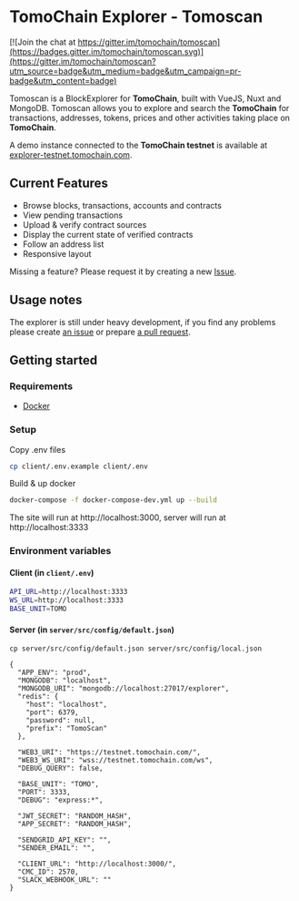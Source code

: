# TomoChain Explorer - Tomoscan

[![Join the chat at https://gitter.im/tomochain/tomoscan](https://badges.gitter.im/tomochain/tomoscan.svg)](https://gitter.im/tomochain/tomoscan?utm_source=badge&utm_medium=badge&utm_campaign=pr-badge&utm_content=badge)

Tomoscan is a BlockExplorer for **TomoChain**, built with VueJS, Nuxt and MongoDB. Tomoscan allows you to explore and search the **TomoChain** for transactions, addresses, tokens, prices and other activities taking place on **TomoChain**.

A demo instance connected to the **TomoChain testnet** is available at [explorer-testnet.tomochain.com](https://explorer-testnet.tomochain.com/).

## Current Features
- Browse blocks, transactions, accounts and contracts
- View pending transactions
- Upload & verify contract sources
- Display the current state of verified contracts
- Follow an address list
- Responsive layout

Missing a feature? Please request it by creating a new [Issue](https://github.com/tomochain/tomo-explorer/issues).

## Usage notes

The explorer is still under heavy development, if you find any problems please create [an issue](https://github.com/tomochain/tomo-explorer/issues) or prepare [a pull request](https://github.com/tomochain/tomo-explorer/pulls).

## Getting started

### Requirements
- [Docker](https://www.docker.com/get-docker)

### Setup

Copy .env files
```bash
cp client/.env.example client/.env
```

Build & up docker
```bash
docker-compose -f docker-compose-dev.yml up --build
```
The site will run at http://localhost:3000, server will run at http://localhost:3333

### Environment variables

#### Client (in `client/.env`)

```bash
API_URL=http://localhost:3333
WS_URL=http://localhost:3333
BASE_UNIT=TOMO
```
#### Server (in `server/src/config/default.json`)
```
cp server/src/config/default.json server/src/config/local.json
```
```
{
  "APP_ENV": "prod",
  "MONGODB": "localhost",
  "MONGODB_URI": "mongodb://localhost:27017/explorer",
  "redis": {
    "host": "localhost",
    "port": 6379,
    "password": null,
    "prefix": "TomoScan"
  },

  "WEB3_URI": "https://testnet.tomochain.com/",
  "WEB3_WS_URI": "wss://testnet.tomochain.com/ws",
  "DEBUG_QUERY": false,

  "BASE_UNIT": "TOMO",
  "PORT": 3333,
  "DEBUG": "express:*",

  "JWT_SECRET": "RANDOM_HASH",
  "APP_SECRET": "RANDOM_HASH",

  "SENDGRID_API_KEY": "",
  "SENDER_EMAIL": "",

  "CLIENT_URL": "http://localhost:3000/",
  "CMC_ID": 2570,
  "SLACK_WEBHOOK_URL": ""
}
```